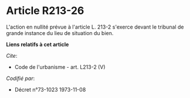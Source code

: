 # Article R213-26

L'action en nullité prévue à l'article L. 213-2 s'exerce devant le tribunal de grande instance du lieu de situation du bien.

**Liens relatifs à cet article**

_Cite_:

  - Code de l'urbanisme - art. L213-2 (V)

_Codifié par_:

  - Décret n°73-1023 1973-11-08

